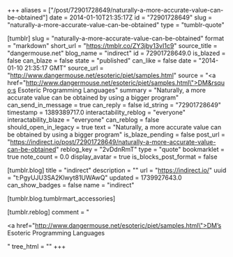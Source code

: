 +++
aliases = ["/post/72901728649/naturally-a-more-accurate-value-can-be-obtained"]
date = 2014-01-10T21:35:17Z
id = "72901728649"
slug = "naturally-a-more-accurate-value-can-be-obtained"
type = "tumblr-quote"

[tumblr]
slug = "naturally-a-more-accurate-value-can-be-obtained"
format = "markdown"
short_url = "https://tmblr.co/ZY3jby13vI1c9"
source_title = "dangermouse.net"
blog_name = "indirect"
id = 72901728649.0
is_blazed = false
can_blaze = false
state = "published"
can_like = false
date = "2014-01-10 21:35:17 GMT"
source_url = "http://www.dangermouse.net/esoteric/piet/samples.html"
source = "<a href=\"http://www.dangermouse.net/esoteric/piet/samples.html\">DM&rsquo;s Esoteric Programming Languages</a>"
summary = "Naturally, a more accurate value can be obtained by using a bigger program"
can_send_in_message = true
can_reply = false
id_string = "72901728649"
timestamp = 1389389717.0
interactability_reblog = "everyone"
interactability_blaze = "everyone"
can_reblog = false
should_open_in_legacy = true
text = "Naturally, a more accurate value can be obtained by using a bigger program"
is_blaze_pending = false
post_url = "https://indirect.io/post/72901728649/naturally-a-more-accurate-value-can-be-obtained"
reblog_key = "2vDdnRmT"
type = "quote"
bookmarklet = true
note_count = 0.0
display_avatar = true
is_blocks_post_format = false

[tumblr.blog]
title = "indirect"
description = ""
url = "https://indirect.io/"
uuid = "t:PgyUJU3SA2Klwyt81UWAwQ"
updated = 1739927643.0
can_show_badges = false
name = "indirect"

[tumblr.blog.tumblrmart_accessories]

[tumblr.reblog]
comment = "<p><a href=\"http://www.dangermouse.net/esoteric/piet/samples.html\">DM’s Esoteric Programming Languages</a></p>"
tree_html = ""
+++
